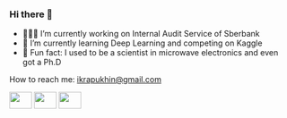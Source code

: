 ### Hi there 👋 
- 👨🏻‍💻 I’m currently working on Internal Audit Service of Sberbank
- 🤖 I’m currently learning Deep Learning and competing on Kaggle
- 📡 Fun fact: I used to be a scientist in microwave electronics and even got a Ph.D

How to reach me: ikrapukhin@gmail.com

<!-- <h3 align="left">My links:</h3> -->
<p align="left">
<a href="https://t.me/krapukhin" target="blank"><img align="center" src="https://cdn.jsdelivr.net/npm/simple-icons@3.0.1/icons/telegram.svg" alt="" height="30" width="40" /></a>
<a href="https://www.kaggle.com/krapukhin/" target="blank"><img align="center" src="https://cdn.jsdelivr.net/npm/simple-icons@3.0.1/icons/kaggle.svg" alt="" height="30" width="40" /></a>
<a href="https://twitter.com/dkrapukhin" target="blank"><img align="center" src="https://cdn.jsdelivr.net/npm/simple-icons@3.0.1/icons/twitter.svg" alt="" height="30" width="40" /></a>
</p>
